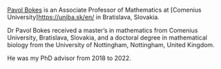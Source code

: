 [Pavol Bokes](https://pavol.bokes.org/) is an Associate Professor of Mathematics at [Comenius University]https://uniba.sk/en/ in Bratislava, Slovakia. 

Dr Pavol Bokes received a master’s in mathematics from Comenius University, Bratislava, Slovakia, and a doctoral degree in mathematical biology from the University of Nottingham, Nottingham, United Kingdom.

He was my PhD advisor from 2018 to 2022.
